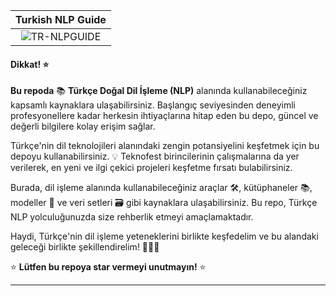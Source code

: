 | Turkish NLP Guide |
|:---:|
| ![TR-NLPGUIDE](https://github.com/adssdasda/TurkishNLPGuide/assets/83168207/141df19e-bc32-49ef-bf19-8a29a797bced) |

#### Dikkat! ⭐

**Bu repoda** 📚 **Türkçe Doğal Dil İşleme (NLP)** alanında kullanabileceğiniz kapsamlı kaynaklara ulaşabilirsiniz. Başlangıç seviyesinden deneyimli profesyonellere kadar herkesin ihtiyaçlarına hitap eden bu depo, güncel ve değerli bilgilere kolay erişim sağlar.

Türkçe'nin dil teknolojileri alanındaki zengin potansiyelini keşfetmek için bu depoyu kullanabilirsiniz. 💡 Teknofest birincilerinin çalışmalarına da yer verilerek, en yeni ve ilgi çekici projeleri keşfetme fırsatı bulabilirsiniz.

Burada, dil işleme alanında kullanabileceğiniz araçlar 🛠️, kütüphaneler 📚, modeller 🧠 ve veri setleri 🗃️ gibi kaynaklara ulaşabilirsiniz. Bu repo, Türkçe NLP yolculuğunuzda size rehberlik etmeyi amaçlamaktadır.

Haydi, Türkçe'nin dil işleme yeteneklerini birlikte keşfedelim ve bu alandaki geleceği birlikte şekillendirelim! 🚀🇹🇷

⭐️ **Lütfen bu repoya star vermeyi unutmayın!** ⭐️

---
